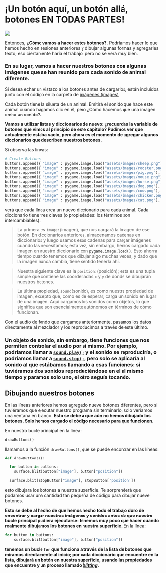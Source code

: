# ¡Un botón aquí, un botón allá, botones EN TODAS PARTES!

![](https://media.giphy.com/media/naxep4vNBAOL6/giphy.gif)

Entonces, **¿Cómo vamos a hacer estos botones?**. Podríamos hacer lo que hemos hecho en sesiones anteriores y dibujar algunas formas y agregarles texto; eso ciertamente haría el trabajo, pero no se verá muy bien. 

### En su lugar, vamos a hacer nuestros botones con algunas imágenes que se han reunido para cada sonido de animal diferente. 

Si desea echar un vistazo a los botones antes de cargarlos, están incluidos junto con el código en la carpeta de [imágenes (images)](https://github.com/Ezzzzzzzzzzzzzz/Taller_PyG/tree/master/PracticasPyG/Practica5/images) 

Cada botón tiene la silueta de un animal. Emitirá el sonido que hace este animal cuando hagamos clic en él, pero ¿Cómo hacemos que una imagen emita un sonido?. 

**Vamos a utilizar listas y diccionarios de nuevo: ¿recuerdas la variable de botones que vimos al principio de este capítulo? Pudimos ver que actualmente estaba vacío, pero ahora es el momento de agregar algunos diccionarios que describen nuestros botones.**

Si observa las líneas:
```python
# Create Buttons
buttons.append({ "image" : pygame.image.load("assets/images/sheep.png"), "position" : (25, 25), "sound" : pygame.mixer.Sound('assets/sounds/OGG/sheep.ogg')})
buttons.append({ "image" : pygame.image.load("assets/images/rooster.png"), "position" : (225, 25), "sound" : pygame.mixer.Sound('assets/sounds/OGG/rooster.ogg')})
buttons.append({ "image" : pygame.image.load("assets/images/pig.png"), "position" : (425, 25), "sound" : pygame.mixer.Sound('assets/sounds/OGG/pig.ogg')})
buttons.append({ "image" : pygame.image.load("assets/images/mouse.png"), "position" : (25, 225), "sound" : pygame.mixer.Sound('assets/sounds/OGG/mouse.ogg')})
buttons.append({ "image" : pygame.image.load("assets/images/horse.png"), "position" : (225, 225), "sound" : pygame.mixer.Sound('assets/sounds/OGG/horse.ogg')})
buttons.append({ "image" : pygame.image.load("assets/images/dog.png"), "position" : (425, 225), "sound" : pygame.mixer.Sound('assets/sounds/OGG/dog.ogg')})
buttons.append({ "image" : pygame.image.load("assets/images/cow.png"), "position" : (25, 425), "sound" : pygame.mixer.Sound('assets/sounds/OGG/cow.ogg')})
buttons.append({ "image" : pygame.image.load("assets/images/chicken.png"), "position" : (225, 425), "sound" : pygame.mixer.Sound('assets/sounds/OGG/chicken.ogg')})
buttons.append({ "image" : pygame.image.load("assets/images/cat.png"), "position" : (425, 425), "sound" : pygame.mixer.Sound('assets/sounds/OGG/cat.ogg')})
```
verá que cada línea crea un nuevo diccionario para cada animal. Cada diccionario tiene tres claves (o propiedades: los términos son intercambiables). 

> La primera es `image:`(imagen), que nos cargará la imagen de ese botón. En diccionarios anteriores, almacenamos cadenas en diccionarios y luego usamos esas cadenas para cargar imágenes cuando las necesitamos; esta vez, sin embargo, hemos cargado cada imagen en nuestro diccionario con [`pygame.image.load()`](https://www.pygame.org/docs/ref/image.html?highlight=image%20load#pygame.image.load). Esto ahorra tiempo cuando tenemos que dibujar algo muchas veces, y dado que la imagen nunca cambia, tiene sentido tenerla ahí. 

>Nuestra siguiente clave es la `position:`(posición); esta es una tupla simple que contiene las coordenadas `x` y `y` de donde se dibujarán nuestros botones. 

>La última propiedad, `sound`(sonido), es como nuestra propiedad de imagen, excepto que, como es de esperar, carga un sonido en lugar de una imagen. Aquí cargamos los sonidos como objetos, lo que significa que son esencialmente autónomos en términos de cómo funcionan.

Con el audio de fondo que cargamos anteriormente, pasamos los datos directamente al mezclador y los reproducimos a través de este último. 

### Un objeto de sonido, sin embargo, tiene funciones que nos permiten controlar el audio por sí mismo. Por ejemplo, podríamos llamar a [`sound.play()`](https://www.pygame.org/docs/ref/mixer.html?highlight=sound%20play#pygame.mixer.Sound.play) y el sonido se reproduciría, o podríamos llamar a [`sound.stop()`](https://www.pygame.org/docs/ref/mixer.html?highlight=sound%20play#pygame.mixer.Sound.stop), pero solo se aplicaría al sonido al que estábamos llamando a esas funciones: si tuviéramos dos sonidos reproduciéndose en el al mismo tiempo y paramos solo uno, el otro seguía tocando.

## Dibujando nuestros botones

En las líneas anteriores hemos agregado nueve botones diferentes, pero si tuviéramos que ejecutar nuestro programa sin terminarlo, solo veríamos una ventana en blanco. **Esto se debe a que aún no hemos dibujado los botones. Solo hemos cargado el código necesario para que funcionen.**

En nuestro bucle principal en la línea:
```python
drawButtons()
```
llamamos a la función `drawButtons()`, que se puede encontrar en las líneas:
```python
def drawButtons():

  for button in buttons:
    surface.blit(button["image"], button["position"])

  surface.blit(stopButton["image"], stopButton['position'])
```
esto dibujara los botones a nuestra superficie. Te sorprenderá que podamos usar una cantidad tan pequeña de código para dibujar nueve botones. 

**Esto se debe al hecho de que hemos hecho todo el trabajo duro de encontrar y cargar nuestras imágenes y sonidos antes de que nuestro bucle principal pudiera ejecutarse: tenemos muy poco que hacer cuando realmente dibujamos los botones en nuestra superficie.** En la línea:
```python
for button in buttons:
    surface.blit(button["image"], button["position"])
```
**tenemos un bucle `for` que funciona a través de la lista de botones que miramos directamente al inicio; por cada diccionario que encuentre en la lista, dibujará un botón en nuestra superficie, usando las propiedades que encuentre y un proceso llamado [*blitting*](https://www.pygame.org/docs/ref/surface.html?highlight=blit#pygame.Surface.blit).**



<!--stackedit_data:
eyJoaXN0b3J5IjpbNzc4NDI1NDYwLC0xMzMwOTg5ODY2LDIwND
UyOTIxMTQsLTExNDc4NzY5MzIsODcyNzcyNDc5XX0=
-->